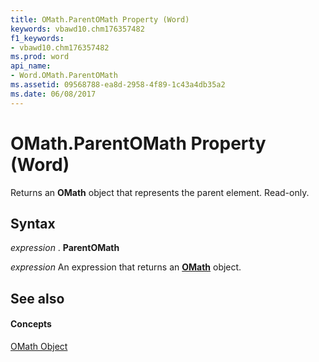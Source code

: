 ```yaml
---
title: OMath.ParentOMath Property (Word)
keywords: vbawd10.chm176357482
f1_keywords:
- vbawd10.chm176357482
ms.prod: word
api_name:
- Word.OMath.ParentOMath
ms.assetid: 09568788-ea8d-2958-4f89-1c43a4db35a2
ms.date: 06/08/2017
---
```



# OMath.ParentOMath Property (Word)

Returns an  **OMath** object that represents the parent element. Read-only.


## Syntax

 _expression_ . **ParentOMath**

 _expression_ An expression that returns an **[OMath](Word.OMath.md)** object.


## See also


#### Concepts


[OMath Object](Word.OMath.md)

